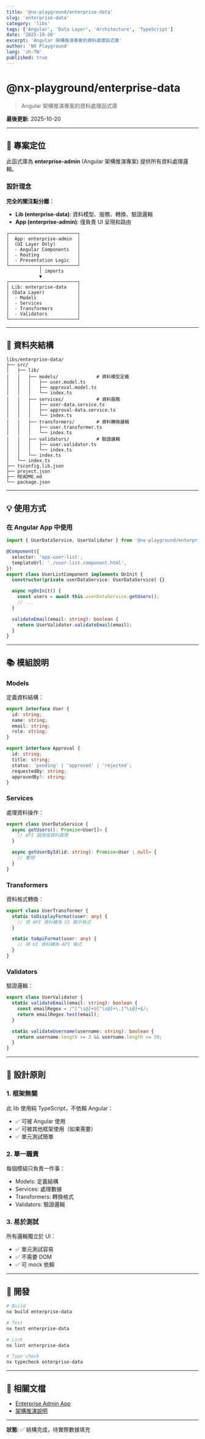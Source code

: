 ```yaml
---
title: '@nx-playground/enterprise-data'
slug: 'enterprise-data'
category: 'libs'
tags: ['Angular', 'Data Layer', 'Architecture', 'TypeScript']
date: '2025-10-20'
excerpt: 'Angular 架構推演專案的資料處理函式庫'
author: 'NX Playground'
lang: 'zh-TW'
published: true
---
```


# @nx-playground/enterprise-data

> Angular 架構推演專案的資料處理函式庫

**最後更新**: 2025-10-20

---

## 🎯 專案定位

此函式庫為 **enterprise-admin** (Angular 架構推演專案) 提供所有資料處理邏輯。

### 設計理念

**完全的關注點分離**：

- **Lib (enterprise-data)**: 資料模型、服務、轉換、驗證邏輯
- **App (enterprise-admin)**: 僅負責 UI 呈現和路由

```
┌─────────────────────────┐
│  App: enterprise-admin  │
│  (UI Layer Only)        │
│  - Angular Components   │
│  - Routing              │
│  - Presentation Logic   │
└───────────┬─────────────┘
            │ imports
            ▼
┌─────────────────────────┐
│ Lib: enterprise-data    │
│ (Data Layer)            │
│  - Models               │
│  - Services             │
│  - Transformers         │
│  - Validators           │
└─────────────────────────┘
```

---

## 📂 資料夾結構

```
libs/enterprise-data/
├── src/
│   ├── lib/
│   │   ├── models/              # 資料模型定義
│   │   │   ├── user.model.ts
│   │   │   ├── approval.model.ts
│   │   │   └── index.ts
│   │   ├── services/            # 資料服務
│   │   │   ├── user-data.service.ts
│   │   │   ├── approval-data.service.ts
│   │   │   └── index.ts
│   │   ├── transformers/        # 資料轉換邏輯
│   │   │   ├── user.transformer.ts
│   │   │   └── index.ts
│   │   ├── validators/          # 驗證邏輯
│   │   │   ├── user.validator.ts
│   │   │   └── index.ts
│   │   └── index.ts
│   └── index.ts
├── tsconfig.lib.json
├── project.json
├── README.md
└── package.json
```

---

## 💡 使用方式

### 在 Angular App 中使用

```typescript
import { UserDataService, UserValidator } from '@nx-playground/enterprise-data';

@Component({
  selector: 'app-user-list',
  templateUrl: './user-list.component.html',
})
export class UserListComponent implements OnInit {
  constructor(private userDataService: UserDataService) {}

  async ngOnInit() {
    const users = await this.userDataService.getUsers();
    // ...
  }

  validateEmail(email: string): boolean {
    return UserValidator.validateEmail(email);
  }
}
```

---

## 📚 模組說明

### Models

定義資料結構：

```typescript
export interface User {
  id: string;
  name: string;
  email: string;
  role: string;
}

export interface Approval {
  id: string;
  title: string;
  status: 'pending' | 'approved' | 'rejected';
  requestedBy: string;
  approvedBy?: string;
}
```

### Services

處理資料操作：

```typescript
export class UserDataService {
  async getUsers(): Promise<User[]> {
    // API 調用或資料處理
  }

  async getUserById(id: string): Promise<User | null> {
    // 實現
  }
}
```

### Transformers

資料格式轉換：

```typescript
export class UserTransformer {
  static toDisplayFormat(user: any) {
    // 將 API 資料轉為 UI 顯示格式
  }

  static toApiFormat(user: any) {
    // 將 UI 資料轉為 API 格式
  }
}
```

### Validators

驗證邏輯：

```typescript
export class UserValidator {
  static validateEmail(email: string): boolean {
    const emailRegex = /^[^\s@]+@[^\s@]+\.[^\s@]+$/;
    return emailRegex.test(email);
  }

  static validateUsername(username: string): boolean {
    return username.length >= 3 && username.length <= 50;
  }
}
```

---

## 🎯 設計原則

### 1. 框架無關

此 lib 使用純 TypeScript，不依賴 Angular：

- ✅ 可被 Angular 使用
- ✅ 可被其他框架使用（如果需要）
- ✅ 單元測試簡單

### 2. 單一職責

每個模組只負責一件事：

- Models: 定義結構
- Services: 處理數據
- Transformers: 轉換格式
- Validators: 驗證邏輯

### 3. 易於測試

所有邏輯獨立於 UI：

- ✅ 單元測試容易
- ✅ 不需要 DOM
- ✅ 可 mock 依賴

---

## 🧪 開發

```bash
# Build
nx build enterprise-data

# Test
nx test enterprise-data

# Lint
nx lint enterprise-data

# Type check
nx typecheck enterprise-data
```

---

## 🔗 相關文檔

- [Enterprise Admin App](../apps/ENTERPRISE_ADMIN.md)
- [架構推演說明](../apps/ENTERPRISE_ADMIN.md#專案定位)

---

**狀態**: ✅ 結構完成，待實際數據填充
